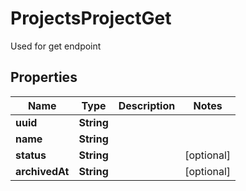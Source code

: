 

# ProjectsProjectGet

Used for get endpoint

## Properties

| Name | Type | Description | Notes |
|------------ | ------------- | ------------- | -------------|
|**uuid** | **String** |  |  |
|**name** | **String** |  |  |
|**status** | **String** |  |  [optional] |
|**archivedAt** | **String** |  |  [optional] |



